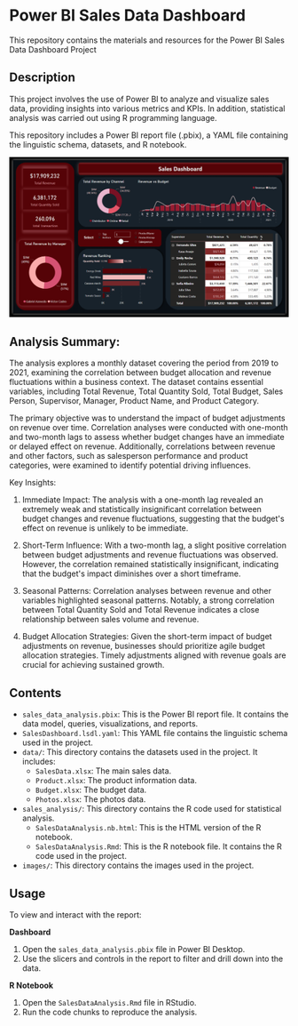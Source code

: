# Power BI Sales Data Dashboard

This repository contains the materials and resources for the Power BI Sales Data Dashboard Project

## Description

This project involves the use of Power BI to analyze and visualize sales data, providing insights into various metrics and KPIs. In addition, statistical analysis was carried out using R programming language.

This repository includes a Power BI report file (.pbix), a YAML file containing the linguistic schema, datasets, and R notebook.

![Power BI Report Screenshot](images\sales_dashboard_red.png)

## Analysis Summary:

The analysis explores a monthly dataset covering the period from 2019 to 2021, examining the correlation between budget allocation and revenue fluctuations within a business context. The dataset contains essential variables, including Total Revenue, Total Quantity Sold, Total Budget, Sales Person, Supervisor, Manager, Product Name, and Product Category.

The primary objective was to understand the impact of budget adjustments on revenue over time. Correlation analyses were conducted with one-month and two-month lags to assess whether budget changes have an immediate or delayed effect on revenue. Additionally, correlations between revenue and other factors, such as salesperson performance and product categories, were examined to identify potential driving influences.

Key Insights:

1. Immediate Impact: The analysis with a one-month lag revealed an extremely weak and statistically insignificant correlation between budget changes and revenue fluctuations, suggesting that the budget's effect on revenue is unlikely to be immediate.

2. Short-Term Influence: With a two-month lag, a slight positive correlation between budget adjustments and revenue fluctuations was observed. However, the correlation remained statistically insignificant, indicating that the budget's impact diminishes over a short timeframe.

3. Seasonal Patterns: Correlation analyses between revenue and other variables highlighted seasonal patterns. Notably, a strong correlation between Total Quantity Sold and Total Revenue indicates a close relationship between sales volume and revenue.

4. Budget Allocation Strategies: Given the short-term impact of budget adjustments on revenue, businesses should prioritize agile budget allocation strategies. Timely adjustments aligned with revenue goals are crucial for achieving sustained growth.

## Contents

- `sales_data_analysis.pbix`: This is the Power BI report file. It contains the data model, queries, visualizations, and reports.
- `SalesDashboard.lsdl.yaml`: This YAML file contains the linguistic schema used in the project.
- `data/`: This directory contains the datasets used in the project. It includes:
  - `SalesData.xlsx`: The main sales data.
  - `Product.xlsx`: The product information data.
  - `Budget.xlsx`: The budget data.
  - `Photos.xlsx`: The photos data.
- `sales_analysis/`: This directory contains the R code used for statistical analysis.
  - `SalesDataAnalysis.nb.html`: This is the HTML version of the R notebook.
  - `SalesDataAnalysis.Rmd`: This is the R notebook file. It contains the R code used in the project.
- `images/`: This directory contains the images used in the project.



## Usage

To view and interact with the report:

**Dashboard**
1. Open the `sales_data_analysis.pbix` file in Power BI Desktop.
2. Use the slicers and controls in the report to filter and drill down into the data.

**R Notebook**
1. Open the `SalesDataAnalysis.Rmd` file in RStudio.
2. Run the code chunks to reproduce the analysis.





